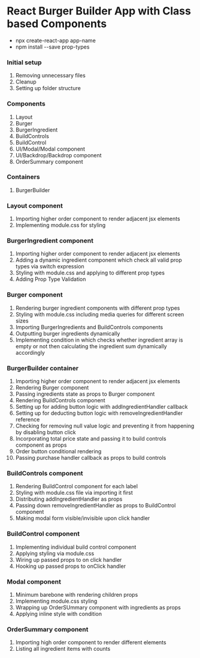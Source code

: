 # React Burger Builder App with Class based Components

- npx create-react-app app-name
- npm install --save prop-types

### Initial setup

1. Removing unnecessary files
2. Cleanup
3. Setting up folder structure

### Components

1. Layout
2. Burger
3. BurgerIngredient
4. BuildControls
5. BuildControl
6. UI/Modal/Modal component
7. UI/Backdrop/Backdrop component
8. OrderSummary component

### Containers

1. BurgerBuilder

### Layout component

1. Importing higher order component to render adjacent jsx elements
2. Implementing module.css for styling

### BurgerIngredient component

1. Importing higher order component to render adjacent jsx elements
2. Adding a dynamic ingredient component which check all valid prop types via switch expression
3. Styling with module.css and applying to different prop types
4. Adding Prop Type Validation

### Burger component

1. Rendering burger ingredient components with different prop types
2. Styling with module.css including media queries for different screen sizes
3. Importing BurgerIngredients and BuildControls components
4. Outputting burger ingredients dynamically
5. Implementing condition in which checks whether ingredient array is empty or not then calculating the ingredient sum dynamically accordingly

### BurgerBuilder container

1. Importing higher order component to render adjacent jsx elements
2. Rendering Burger component
3. Passing ingredients state as props to Burger component
4. Rendering BuildControls component
5. Setting up for adding button logic with addIngredientHandler callback
6. Setting up for deducting button logic with removeIngredientHandler reference
7. Checking for removing null value logic and preventing it from happening by disabling button click
8. Incorporating total price state and passing it to build controls component as props
9. Order button conditional rendering
10. Passing purchase handler callback as props to build controls

### BuildControls component

1. Rendering BuildControl component for each label
2. Styling with module.css file via importing it first
3. Distributing addIngredientHandler as props
4. Passing down removeIngredientHandler as props to BuildControl component
5. Making modal form visible/invisible upon click handler

### BuildControl component

1. Implementing individual build control component
2. Applying styling via module.css
3. Wiring up passed props to on click handler
4. Hooking up passed props to onClick handler

### Modal component

1. Minimum barebone with rendering children props
2. Implementing module.css styling
3. Wrapping up OrderSUmmary component with ingredients as props
4. Applying inline style with condition

### OrderSummary component

1. Importing high order component to render different elements
2. Listing all ingredient items with counts
